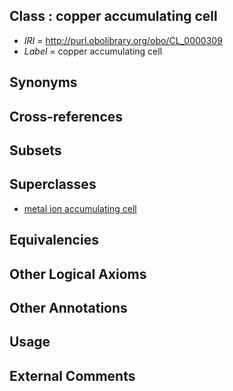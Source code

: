 
## Class : copper accumulating cell

 * *IRI* = http://purl.obolibrary.org/obo/CL_0000309
 * *Label* = copper accumulating cell

## Synonyms


## Cross-references


## Subsets


## Superclasses

 * [metal ion accumulating cell](../../CL/08/CL_0000308.md)

## Equivalencies


## Other Logical Axioms


## Other Annotations


## Usage


## External Comments

